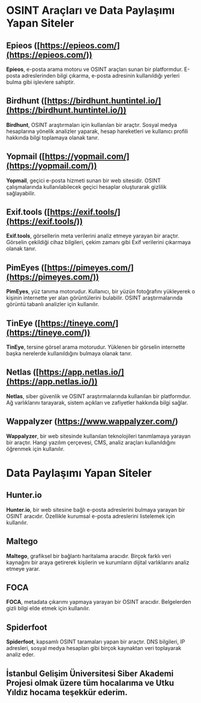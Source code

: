 # OSINT Araçları ve Data Paylaşımı Yapan Siteler

## Epieos ([https://epieos.com/](https://epieos.com/))
**Epieos**, e-posta arama motoru ve OSINT araçları sunan bir platformdur. E-posta adreslerinden bilgi çıkarma, e-posta adresinin kullanıldığı yerleri bulma gibi işlevlere sahiptir.

## Birdhunt ([https://birdhunt.huntintel.io/](https://birdhunt.huntintel.io/))
**Birdhunt**, OSINT araştırmaları için kullanılan bir araçtır. Sosyal medya hesaplarına yönelik analizler yaparak, hesap hareketleri ve kullanıcı profili hakkında bilgi toplamaya olanak tanır.

## Yopmail ([https://yopmail.com/](https://yopmail.com/))
**Yopmail**, geçici e-posta hizmeti sunan bir web sitesidir. OSINT çalışmalarında kullanılabilecek geçici hesaplar oluşturarak gizlilik sağlayabilir.

## Exif.tools ([https://exif.tools/](https://exif.tools/))
**Exif.tools**, görsellerin meta verilerini analiz etmeye yarayan bir araçtır. Görselin çekildiği cihaz bilgileri, çekim zamanı gibi Exif verilerini çıkarmaya olanak tanır.

## PimEyes ([https://pimeyes.com/](https://pimeyes.com/))
**PimEyes**, yüz tanıma motorudur. Kullanıcı, bir yüzün fotoğrafını yükleyerek o kişinin internette yer alan görüntülerini bulabilir. OSINT araştırmalarında görüntü tabanlı analizler için kullanılır.

## TinEye ([https://tineye.com/](https://tineye.com/))
**TinEye**, tersine görsel arama motorudur. Yüklenen bir görselin internette başka nerelerde kullanıldığını bulmaya olanak tanır.

## Netlas ([https://app.netlas.io/](https://app.netlas.io/))
**Netlas**, siber güvenlik ve OSINT araştırmalarında kullanılan bir platformdur. Ağ varlıklarını tarayarak, sistem açıkları ve zafiyetler hakkında bilgi sağlar.

## Wappalyzer (https://www.wappalyzer.com/)
**Wappalyzer**, bir web sitesinde kullanılan teknolojileri tanımlamaya yarayan bir araçtır. Hangi yazılım çerçevesi, CMS, analiz araçları kullanıldığını öğrenmek için kullanılır.

# Data Paylaşımı Yapan Siteler

## Hunter.io 
**Hunter.io**, bir web sitesine bağlı e-posta adreslerini bulmaya yarayan bir OSINT aracıdır. Özellikle kurumsal e-posta adreslerini listelemek için kullanılır.

## Maltego 
**Maltego**, grafiksel bir bağlantı haritalama aracıdır. Birçok farklı veri kaynağını bir araya getirerek kişilerin ve kurumların dijital varlıklarını analiz etmeye yarar.

## FOCA 
**FOCA**, metadata çıkarımı yapmaya yarayan bir OSINT aracıdır. Belgelerden gizli bilgi elde etmek için kullanılır.

## Spiderfoot 
**Spiderfoot**, kapsamlı OSINT taramaları yapan bir araçtır. DNS bilgileri, IP adresleri, sosyal medya hesapları gibi birçok kaynaktan veri toplayarak analiz eder.

## İstanbul Gelişim Üniversitesi Siber Akademi Projesi olmak üzere tüm hocalarıma  ve Utku Yıldız hocama teşekkür ederim.
